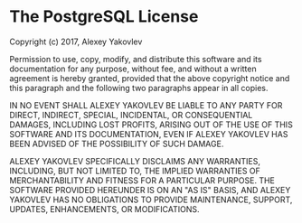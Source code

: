 ﻿# The PostgreSQL License

Copyright (c) 2017, Alexey Yakovlev

Permission to use, copy, modify, and distribute this software and its documentation for any purpose, without fee, and without a written agreement is hereby granted, provided that the above copyright notice and this paragraph and the following two paragraphs appear in all copies.

IN NO EVENT SHALL ALEXEY YAKOVLEV BE LIABLE TO ANY PARTY FOR DIRECT, INDIRECT, SPECIAL, INCIDENTAL, OR CONSEQUENTIAL DAMAGES, INCLUDING LOST PROFITS, ARISING OUT OF THE USE OF THIS SOFTWARE AND ITS DOCUMENTATION, EVEN IF ALEXEY YAKOVLEV HAS BEEN ADVISED OF THE POSSIBILITY OF SUCH DAMAGE.

ALEXEY YAKOVLEV SPECIFICALLY DISCLAIMS ANY WARRANTIES, INCLUDING, BUT NOT LIMITED TO, THE IMPLIED WARRANTIES OF MERCHANTABILITY AND FITNESS FOR A PARTICULAR PURPOSE. THE SOFTWARE PROVIDED HEREUNDER IS ON AN "AS IS" BASIS, AND ALEXEY YAKOVLEV HAS NO OBLIGATIONS TO PROVIDE MAINTENANCE, SUPPORT, UPDATES, ENHANCEMENTS, OR MODIFICATIONS.
